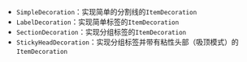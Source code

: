 - `SimpleDecoration`：实现简单的分割线的`ItemDecoration`
- `LabelDecoration`：实现简单标签的`ItemDecoration`
- `SectionDecoration`：实现分组标签的`ItemDecoration`
- `StickyHeadDecoration`：实现分组标签并带有粘性头部（吸顶模式）的`ItemDecoration`

